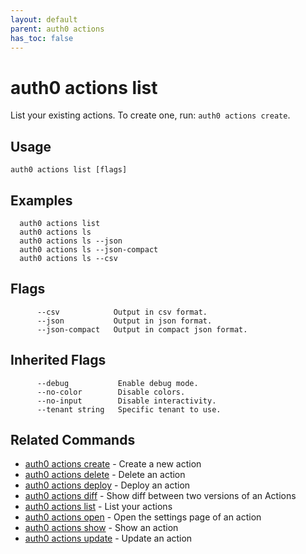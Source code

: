 ```yaml
---
layout: default
parent: auth0 actions
has_toc: false
---
```

# auth0 actions list

List your existing actions. To create one, run: `auth0 actions create`.

## Usage
```
auth0 actions list [flags]
```

## Examples

```
  auth0 actions list
  auth0 actions ls
  auth0 actions ls --json
  auth0 actions ls --json-compact
  auth0 actions ls --csv
```


## Flags

```
      --csv            Output in csv format.
      --json           Output in json format.
      --json-compact   Output in compact json format.
```


## Inherited Flags

```
      --debug           Enable debug mode.
      --no-color        Disable colors.
      --no-input        Disable interactivity.
      --tenant string   Specific tenant to use.
```


## Related Commands

- [auth0 actions create](auth0_actions_create.md) - Create a new action
- [auth0 actions delete](auth0_actions_delete.md) - Delete an action
- [auth0 actions deploy](auth0_actions_deploy.md) - Deploy an action
- [auth0 actions diff](auth0_actions_diff.md) - Show diff between two versions of an Actions
- [auth0 actions list](auth0_actions_list.md) - List your actions
- [auth0 actions open](auth0_actions_open.md) - Open the settings page of an action
- [auth0 actions show](auth0_actions_show.md) - Show an action
- [auth0 actions update](auth0_actions_update.md) - Update an action


